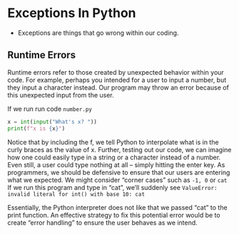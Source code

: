 # Exceptions In Python

- Exceptions are things that go wrong within our coding.

## Runtime Errors

Runtime errors refer to those created by unexpected behavior within your code.
For example, perhaps you intended for a user to input a number, but they input a character instead. Our program may throw an error because of this unexpected input from the user.

If we run run code `number.py`

```Python
x = int(input("What's x? "))
print(f"x is {x}")
```

Notice that by including the f, we tell Python to interpolate what is in the curly braces as the value of x. Further, testing out our code, we can imagine how one could easily type in a string or a character instead of a number. Even still, a user could type nothing at all – simply hitting the enter key.
As programmers, we should be defensive to ensure that our users are entering what we expected. We might consider “corner cases” such as `-1, 0` or `cat`
If we run this program and type in “cat”, we’ll suddenly see `ValueError: invalid literal for int() with base 10: cat`

Essentially, the Python interpreter does not like that we passed “cat” to the print function.
An effective strategy to fix this potential error would be to create “error handling” to ensure the user behaves as we intend.
